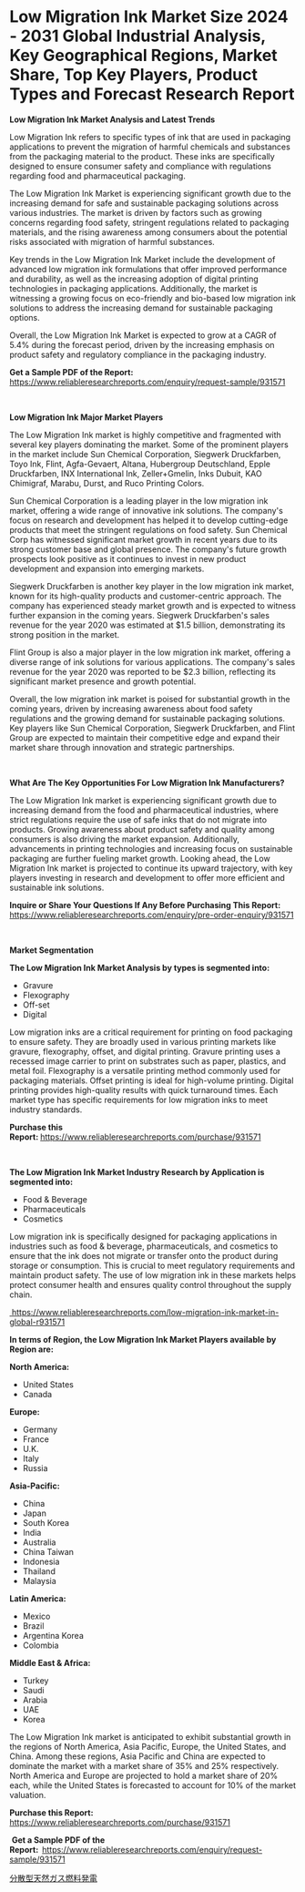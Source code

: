 <p><h1>Low Migration Ink Market Size 2024 - 2031 Global Industrial Analysis, Key Geographical Regions, Market Share, Top Key Players, Product Types and Forecast Research Report</h1></p><p><strong>Low Migration Ink Market Analysis and Latest Trends</strong></p>
<p><p>Low Migration Ink refers to specific types of ink that are used in packaging applications to prevent the migration of harmful chemicals and substances from the packaging material to the product. These inks are specifically designed to ensure consumer safety and compliance with regulations regarding food and pharmaceutical packaging.</p><p>The Low Migration Ink Market is experiencing significant growth due to the increasing demand for safe and sustainable packaging solutions across various industries. The market is driven by factors such as growing concerns regarding food safety, stringent regulations related to packaging materials, and the rising awareness among consumers about the potential risks associated with migration of harmful substances.</p><p>Key trends in the Low Migration Ink Market include the development of advanced low migration ink formulations that offer improved performance and durability, as well as the increasing adoption of digital printing technologies in packaging applications. Additionally, the market is witnessing a growing focus on eco-friendly and bio-based low migration ink solutions to address the increasing demand for sustainable packaging options.</p><p>Overall, the Low Migration Ink Market is expected to grow at a CAGR of 5.4% during the forecast period, driven by the increasing emphasis on product safety and regulatory compliance in the packaging industry.</p></p>
<p><strong>Get a Sample PDF of the Report:&nbsp;</strong> <a href="https://www.reliableresearchreports.com/enquiry/request-sample/931571">https://www.reliableresearchreports.com/enquiry/request-sample/931571</a></p>
<p>&nbsp;</p>
<p><strong>Low Migration Ink Major Market Players</strong></p>
<p><p>The Low Migration Ink market is highly competitive and fragmented with several key players dominating the market. Some of the prominent players in the market include Sun Chemical Corporation, Siegwerk Druckfarben, Toyo Ink, Flint, Agfa-Gevaert, Altana, Hubergroup Deutschland, Epple Druckfarben, INX International Ink, Zeller+Gmelin, Inks Dubuit, KAO Chimigraf, Marabu, Durst, and Ruco Printing Colors.</p><p>Sun Chemical Corporation is a leading player in the low migration ink market, offering a wide range of innovative ink solutions. The company's focus on research and development has helped it to develop cutting-edge products that meet the stringent regulations on food safety. Sun Chemical Corp has witnessed significant market growth in recent years due to its strong customer base and global presence. The company's future growth prospects look positive as it continues to invest in new product development and expansion into emerging markets.</p><p>Siegwerk Druckfarben is another key player in the low migration ink market, known for its high-quality products and customer-centric approach. The company has experienced steady market growth and is expected to witness further expansion in the coming years. Siegwerk Druckfarben's sales revenue for the year 2020 was estimated at $1.5 billion, demonstrating its strong position in the market.</p><p>Flint Group is also a major player in the low migration ink market, offering a diverse range of ink solutions for various applications. The company's sales revenue for the year 2020 was reported to be $2.3 billion, reflecting its significant market presence and growth potential.</p><p>Overall, the low migration ink market is poised for substantial growth in the coming years, driven by increasing awareness about food safety regulations and the growing demand for sustainable packaging solutions. Key players like Sun Chemical Corporation, Siegwerk Druckfarben, and Flint Group are expected to maintain their competitive edge and expand their market share through innovation and strategic partnerships.</p></p>
<p>&nbsp;</p>
<p><strong>What Are The Key Opportunities For Low Migration Ink Manufacturers?</strong></p>
<p><p>The Low Migration Ink market is experiencing significant growth due to increasing demand from the food and pharmaceutical industries, where strict regulations require the use of safe inks that do not migrate into products. Growing awareness about product safety and quality among consumers is also driving the market expansion. Additionally, advancements in printing technologies and increasing focus on sustainable packaging are further fueling market growth. Looking ahead, the Low Migration Ink market is projected to continue its upward trajectory, with key players investing in research and development to offer more efficient and sustainable ink solutions.</p></p>
<p><strong>Inquire or Share Your Questions If Any Before Purchasing This Report:</strong> <a href="https://www.reliableresearchreports.com/enquiry/pre-order-enquiry/931571">https://www.reliableresearchreports.com/enquiry/pre-order-enquiry/931571</a></p>
<p>&nbsp;</p>
<p><strong>Market Segmentation</strong></p>
<p><strong>The Low Migration Ink Market Analysis by types is segmented into:</strong></p>
<p><ul><li>Gravure</li><li>Flexography</li><li>Off-set</li><li>Digital</li></ul></p>
<p><p>Low migration inks are a critical requirement for printing on food packaging to ensure safety. They are broadly used in various printing markets like gravure, flexography, offset, and digital printing. Gravure printing uses a recessed image carrier to print on substrates such as paper, plastics, and metal foil. Flexography is a versatile printing method commonly used for packaging materials. Offset printing is ideal for high-volume printing. Digital printing provides high-quality results with quick turnaround times. Each market type has specific requirements for low migration inks to meet industry standards.</p></p>
<p><strong>Purchase this Report:&nbsp;</strong><a href="https://www.reliableresearchreports.com/purchase/931571">https://www.reliableresearchreports.com/purchase/931571</a></p>
<p>&nbsp;</p>
<p><strong>The Low Migration Ink Market Industry Research by Application is segmented into:</strong></p>
<p><ul><li>Food & Beverage</li><li>Pharmaceuticals</li><li>Cosmetics</li></ul></p>
<p><p>Low migration ink is specifically designed for packaging applications in industries such as food & beverage, pharmaceuticals, and cosmetics to ensure that the ink does not migrate or transfer onto the product during storage or consumption. This is crucial to meet regulatory requirements and maintain product safety. The use of low migration ink in these markets helps protect consumer health and ensures quality control throughout the supply chain.</p></p>
<p><a href="https://www.reliableresearchreports.com/low-migration-ink-market-in-global-r931571">&nbsp;https://www.reliableresearchreports.com/low-migration-ink-market-in-global-r931571</a></p>
<p><strong>In terms of Region, the Low Migration Ink Market Players available by Region are:</strong></p>
<p>
    <p> <strong> North America: </strong>
        <ul>
            <li>United States</li>
            <li>Canada</li>
        </ul>
        </p> 
    <p> <strong> Europe: </strong>
        <ul>
            <li>Germany</li>
            <li>France</li>
            <li>U.K.</li>
            <li>Italy</li>
            <li>Russia</li>
        </ul>
        </p> 
    <p> <strong> Asia-Pacific: </strong>
        <ul>
            <li>China</li>
            <li>Japan</li>
            <li>South Korea</li>
            <li>India</li>
            <li>Australia</li>
            <li>China Taiwan</li>
            <li>Indonesia</li>
            <li>Thailand</li>
            <li>Malaysia</li>
        </ul>
        </p> 
    <p> <strong> Latin America: </strong>
        <ul>
            <li>Mexico</li>
            <li>Brazil</li>
            <li>Argentina Korea</li>
            <li>Colombia</li>
        </ul>
        </p> 
    <p> <strong> Middle East & Africa: </strong>
        <ul>
            <li>Turkey</li>
            <li>Saudi</li>
            <li>Arabia</li>
            <li>UAE</li>
            <li>Korea</li>
        </ul>
    </p>
    </p>
<p><p>The Low Migration Ink market is anticipated to exhibit substantial growth in the regions of North America, Asia Pacific, Europe, the United States, and China. Among these regions, Asia Pacific and China are expected to dominate the market with a market share of 35% and 25% respectively. North America and Europe are projected to hold a market share of 20% each, while the United States is forecasted to account for 10% of the market valuation.</p></p>
<p><strong>Purchase this Report: </strong><a href="https://www.reliableresearchreports.com/purchase/931571">https://www.reliableresearchreports.com/purchase/931571</a></p>
<p>&nbsp;<strong>Get a Sample PDF of the Report:&nbsp;&nbsp;</strong><a href="https://www.reliableresearchreports.com/enquiry/request-sample/931571">https://www.reliableresearchreports.com/enquiry/request-sample/931571</a></p>
<p><strong></strong></p>
<p><p><a href="https://github.com/KenyonJohns/Market-Research-Report-List-1/blob/main/245232183998.md">分散型天然ガス燃料発電</a></p></p>
